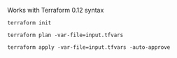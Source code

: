 Works with Terraform 0.12 syntax 

`terraform init`

`terraform plan -var-file=input.tfvars`

`terraform apply -var-file=input.tfvars -auto-approve`